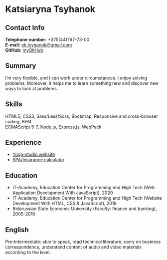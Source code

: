 # Katsiaryna Tsyhanok

## Contact Info
**Telephone number:** +375(44)767-73-00  
**E-mail:** ek.tsyganok@gmail.com  
**GitHub:** [myGitHub](https://github.com/KaterinaTsyganok)  

## Summary
I’m very flexible, and I can work under circumstances. I enjoy solving problems. Moreover, it helps me to learn something new and discover new ways to look at problems.

## Skills
HTML5, CSS3, Sass/Less/Scss, Bootstrap, Responsive and cross-browser coding, BEM  
ECMAScript 5-7, Node.js, Express.js, WebPack

## Experience
* [Yoga-studio website](https://katerinatsyganok.github.io/Yogastudio-website/)
* [SPA/Insurance calculator](https://github.com/KaterinaTsyganok/Insurance-calculator)

## Education
* IT-Academy, Education Center for Programming end High Tech (Web Application Development With JavaScript), 2020
* IT-Academy, Education Center for Programming end High Tech (Website Development With HTML, CSS & JavaScript), 2019
* Belarussian State Economic University (Faculty: finance and banking), 2005-2010

## English
Pre-Intermediate: able to speak, read technical literature; carry on business correspondence, understand content of audio and video materials according to the level.